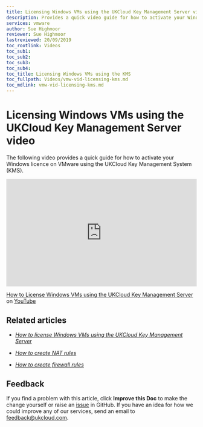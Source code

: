 ```yaml
---
title: Licensing Windows VMs using the UKCloud Key Management Server video
description: Provides a quick video guide for how to activate your Windows licence on VMware using the UKCloud Key Management System (KMS)
services: vmware
author: Sue Highmoor
reviewer: Sue Highmoor
lastreviewed: 20/09/2019
toc_rootlink: Videos
toc_sub1: 
toc_sub2:
toc_sub3:
toc_sub4:
toc_title: Licensing Windows VMs using the KMS
toc_fullpath: Videos/vmw-vid-licensing-kms.md
toc_mdlink: vmw-vid-licensing-kms.md
---
```


# Licensing Windows VMs using the UKCloud Key Management Server video

The following video provides a quick guide for how to activate your Windows licence on VMware using the UKCloud Key Management System (KMS).

<div class="row">
  <div class="col-md-10">
    <div style="padding:56.25% 0 0 0;position:relative;">
      <iframe src="https://www.youtube.com/embed/bFB74pj_00E" style="position:absolute;top:0;left:0;width:100%;height:100%;" frameborder="0" allow="accelerometer; autoplay; encrypted-media; gyroscope; picture-in-picture" allowfullscreen></iframe>
    </div>
    <p><a href="https://www.youtube.com/watch?v=bFB74pj_00E">How to License Windows VMs using the UKCloud Key Management Server</a> on <a href="https://www.youtube.com/channel/UCnlFUyOWcS4iE_HK-ZEcNGw">YouTube</a>
  </div>
</div>

## Related articles

- [*How to license Windows VMs using the UKCloud Key Management Server*](vmw-how-setup-kms.md)

- [*How to create NAT rules*](vmw-how-create-nat-rules.md)

- [*How to create firewall rules*](vmw-how-create-firewall-rules.md)

## Feedback

If you find a problem with this article, click **Improve this Doc** to make the change yourself or raise an [issue](https://github.com/UKCloud/documentation/issues) in GitHub. If you have an idea for how we could improve any of our services, send an email to <feedback@ukcloud.com>.
